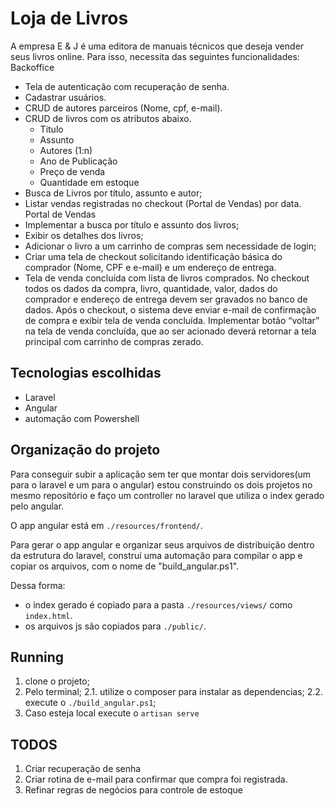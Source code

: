 # Loja de Livros
A empresa E & J é uma editora de manuais técnicos que deseja vender seus livros online. Para isso, necessita das seguintes funcionalidades:
 Backoffice
- Tela de autenticação com recuperação de senha.
- Cadastrar usuários.
- CRUD de autores parceiros (Nome, cpf, e-mail).
- CRUD de livros com os atributos abaixo.
  - Titulo
  - Assunto
  - Autores (1:n)
  - Ano de Publicação
  - Preço de venda
  - Quantidade em estoque
- Busca de Livros por título, assunto e autor;
- Listar vendas registradas no checkout (Portal de Vendas) por data.
Portal de Vendas
- Implementar a busca por título e assunto dos livros;
- Exibir os detalhes dos livros;
- Adicionar o livro a um carrinho de compras sem necessidade de login;
- Criar uma tela de checkout solicitando identificação básica do comprador
(Nome, CPF e e-mail) e um endereço de entrega.
- Tela de venda concluída com lista de livros comprados.
No checkout todos os dados da compra, livro, quantidade, valor, dados do comprador e
endereço de entrega devem ser gravados no banco de dados.
Após o checkout, o sistema deve enviar e-mail de confirmação de compra e exibir tela
de venda concluída.
Implementar botão “voltar” na tela de venda concluída, que ao ser acionado deverá
retornar a tela principal com carrinho de compras zerado.

## Tecnologias escolhidas

- Laravel
- Angular
- automação com Powershell

## Organização do projeto

Para conseguir subir a aplicação sem ter que montar dois servidores(um para o laravel e um para o angular) estou construindo os dois projetos no mesmo repositório e faço um controller no laravel que utiliza o index gerado pelo angular.

O app angular está em `./resources/frontend/`.

Para gerar o app angular e organizar seus arquivos de distribuição dentro da estrutura do laravel, construí uma automação para compilar o app e copiar os arquivos, com o nome de "build_angular.ps1". 

Dessa forma:
- o index gerado é copiado para a pasta `./resources/views/` como `index.html`.
- os arquivos js são copiados para `./public/`.

## Running

1. clone o projeto;
2. Pelo terminal;
 2.1. utilize o composer para instalar as dependencias;
 2.2. execute o `./build_angular.ps1`; 
3. Caso esteja local execute o `artisan serve` 

## TODOS

1. Criar recuperação de senha
2. Criar rotina de e-mail para confirmar que compra foi registrada.
3. Refinar regras de negócios para controle de estoque